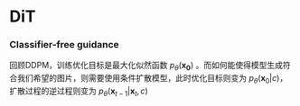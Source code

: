 # DiT

### Classifier-free guidance

回顾DDPM，训练优化目标是最大化似然函数 $p_{\theta}(\mathbf{x_0})$ 。而如何能使得模型生成符合我们希望的图片，则需要使用条件扩散模型，此时优化目标则变为 $p_\theta(\mathbf{x}_0|c)$，扩散过程的逆过程则变为 $p_\theta(\mathbf{x}_{t-1}|  \mathbf{x} _{t},c)$
